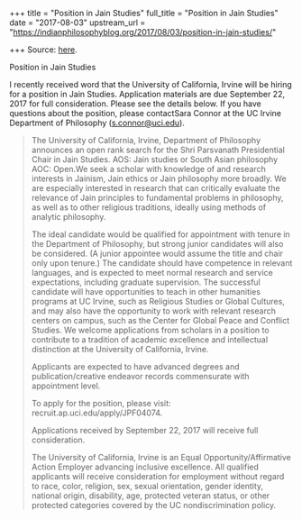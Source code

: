 +++
title = "Position in Jain Studies"
full_title = "Position in Jain Studies"
date = "2017-08-03"
upstream_url = "https://indianphilosophyblog.org/2017/08/03/position-in-jain-studies/"

+++
Source: [here](https://indianphilosophyblog.org/2017/08/03/position-in-jain-studies/).

Position in Jain Studies



I recently received word that the University of California, Irvine will
be hiring for a position in Jain Studies. Application materials are due
September 22, 2017 for full consideration. Please see the details
below. If you have questions about the position, please contactSara
Connor at the UC Irvine Department of Philosophy (s.connor@uci.edu).



> 
>
> The University of California, Irvine, Department of Philosophy
> announces an open rank search for the Shri Parsvanath Presidential
> Chair in Jain Studies. AOS: Jain studies or South Asian philosophy
> AOC: Open.We seek a scholar with knowledge of and research interests
> in Jainism, Jain ethics or Jain philosophy more broadly. We are
> especially interested in research that can critically evaluate the
> relevance of Jain principles to fundamental problems in philosophy, as
> well as to other religious traditions, ideally using methods of
> analytic philosophy.
>
> 
>
> 
>
> 
>
> 
>
> 
>
> The ideal candidate would be qualified for appointment with tenure in
> the Department of Philosophy, but strong junior candidates will also
> be considered. (A junior appointee would assume the title and chair
> only upon tenure.) The candidate should have competence in relevant
> languages, and is expected to meet normal research and service
> expectations, including graduate supervision. The successful candidate
> will have opportunities to teach in other humanities programs at UC
> Irvine, such as Religious Studies or Global Cultures, and may also
> have the opportunity to work with relevant research centers on campus,
> such as the Center for Global Peace and Conflict Studies. We welcome
> applications from scholars in a position to contribute to a tradition
> of academic excellence and intellectual distinction at the University
> of California, Irvine.
>
> 
>
> 
>
> 
>
> 
>
> 
>
> Applicants are expected to have advanced degrees and
> publication/creative endeavor records commensurate with appointment
> level.
>
> 
>
> 
>
> 
>
> 
>
> 
>
> To apply for the position, please visit:
> recruit.ap.uci.edu/apply/JPF04074.
>
> 
>
> 
>
> 
>
> 
>
> 
>
> Applications received by September 22, 2017 will receive full
> consideration.
>
> 
>
> 
>
> 
>
> 
>
> 
>
> The University of California, Irvine is an Equal
> Opportunity/Affirmative Action Employer advancing inclusive
> excellence. All qualified applicants will receive consideration for
> employment without regard to race, color, religion, sex, sexual
> orientation, gender identity, national origin, disability, age,
> protected veteran status, or other protected categories covered by the
> UC nondiscrimination policy.
>
> 



